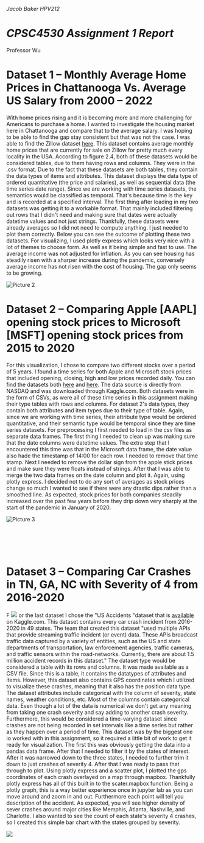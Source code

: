 _Jacob Baker HPV212_

# _CPSC4530 Assignment 1 Report_

Professor Wu

# ­­Dataset 1 – Monthly Average Home Prices in Chattanooga Vs. Average US Salary from 2000 – 2022

With home prices rising and it is becoming more and more challenging for Americans to purchase a home. I wanted to investigate the housing market here in Chattanooga and compare that to the average salary. I was hoping to be able to find the gap stay consistent but that was not the case. I was able to find the Zillow dataset [here](https://www.zillow.com/research/data/). This dataset contains average monthly home prices that are currently for sale on Zillow for pretty much every locality in the USA. According to figure 2.4, both of these datasets would be considered tables, due to them having rows and columns. They were in the .csv format. Due to the fact that these datasets are both tables, they contain the data types of items and attributes. This dataset displays the data type of ordered quantitative (the price and salaries), as well as sequential data (the time series date range). Since we are working with time series datasets, the semantics would be classified as temporal. That&#39;s because time is the key and is recorded at a specified interval. The first thing after loading in my two datasets was getting it to a workable format. That mainly included filtering out rows that I didn&#39;t need and making sure that dates were actually datetime values and not just strings. Thankfully, these datasets were already averages so I did not need to compute anything. I just needed to plot them correctly. Below you can see the outcome of plotting these two datasets. For visualizing, I used plotly express which looks very nice with a lot of themes to choose form. As well as it being simple and fast to use. The average income was not adjusted for inflation. As you can see housing has steadily risen with a sharper increase during the pandemic, conversely average income has not risen with the cost of housing. The gap only seems to be growing.

![Picture 2](RackMultipart20220504-1-hua9rk_html_7b195bab1536ff86.gif)

# ­­Dataset 2 – Comparing Apple [AAPL] opening stock prices to Microsoft [MSFT] opening stock prices from 2015 to 2020

For this visualization, I chose to compare two different stocks over a period of 5 years. I found a time series for both Apple and Microsoft stock prices that included opening, closing, high and low prices recorded daily. You can find the datasets both [here](https://www.kaggle.com/tarunpaparaju/apple-aapl-historical-stock-data) and [here](https://www.kaggle.com/vijayvvenkitesh/microsoft-stock-time-series-analysis). The data source is directly from NASDAQ and was downloaded through Kaggle.com. Both datasets were in the form of CSVs, as were all of these time series in this assignment making their type tables with rows and columns. For dataset 2&#39;s data types, they contain both attributes and item types due to their type of table. Again, since we are working with time series, their attribute type would be ordered quantitative, and their semantic type would be temporal since they are time series datasets. For preprocessing I first needed to load in the csv files as separate data frames. The first thing I needed to clean up was making sure that the date columns were datetime values. The extra step that I encountered this time was that in the Microsoft data frame, the date value also hade the timestamp of 14:00 for each row. I needed to remove that time stamp. Next I needed to remove the dollar sign from the apple stick prices and make sure they were floats instead of strings. After that I was able to merge the two data frames on the date column and plot it. Again, using plotly express. I decided not to do any sort of averages as stock prices change so much I wanted to see if there were any drastic dips rather than a smoothed line. As expected, stock prices for both companies steadily increased over the past few years before they drip down very sharply at the start of the pandemic in January of 2020.

![Picture 3](RackMultipart20220504-1-hua9rk_html_583590f225e5b7aa.gif)

# ­­

#

# Dataset 3 – Comparing Car Crashes in TN, GA, NC with Severity of 4 from 2016-2020

F ![](RackMultipart20220504-1-hua9rk_html_307621cdb0f9bde0.png)
 or the last dataset I chose the &quot;US Accidents &quot;dataset that is [available](https://www.kaggle.com/sobhanmoosavi/us-accidents) on Kaggle.com. This dataset contains every car crash incident from 2016-2020 in 49 states. The team that created this dataset &quot;used multiple APIs that provide streaming traffic incident (or event) data. These APIs broadcast traffic data captured by a variety of entities, such as the US and state departments of transportation, law enforcement agencies, traffic cameras, and traffic sensors within the road-networks. Currently, there are about 1.5 million accident records in this dataset.&quot; The dataset type would be considered a table with its rows and columns. It was made available as a CSV file. Since this is a table, it contains the datatypes of attributes and items. However, this dataset also contains GPS coordinates which I utilized to visualize these crashes, meaning that it also has the position data type. The dataset attributes include categorical with the column of severity, state names, weather conditions, etc. Most of the columns contain categorical data. Even though a lot of the data is numerical we don&#39;t get any meaning from taking one crash severity and say adding to another crash severity. Furthermore, this would be considered a time-varying dataset since crashes are not being recorded in set intervals like a time series but rather as they happen over a period of time. This dataset was by the biggest one io worked with in this assignment, so it required a little bit of work to get it ready for visualization. The first this was obviously getting the data into a pandas data frame. After that I needed to filter it by the states of interest. After it was narrowed down to the three states, I needed to further trim it down to just crashes of severity 4. After that I was ready to pass that through to plot. Using plotly express and a scatter plot, I plotted the gps coordinates of each crash overlayed on a map through mapbox. Thankfully plotly express has all of this built in to the scater.mapbox function. Being a plotly graph, this is a way better experience once in jupyter lab as you can move around and zoom in and out. Furthermore each point will tell you description of the accident. As expected, you will see higher density of sever crashes around major cities like Memphis, Atlanta, Nashville, and Charlotte. I also wanted to see the count of each state&#39;s severity 4 crashes, so I created this simple bar chart with the states grouped by severity.

![](RackMultipart20220504-1-hua9rk_html_a9868c62216d0aba.png)
